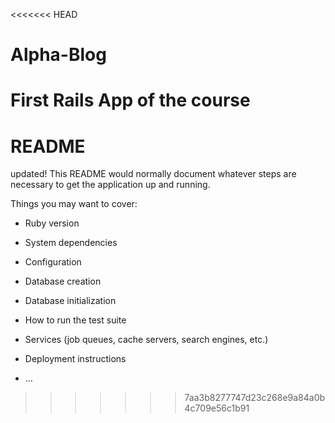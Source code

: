 <<<<<<< HEAD
# Alpha-Blog
First Rails App of the course
=======
# README

updated!
This README would normally document whatever steps are necessary to get the
application up and running.

Things you may want to cover:

* Ruby version

* System dependencies

* Configuration

* Database creation

* Database initialization

* How to run the test suite

* Services (job queues, cache servers, search engines, etc.)

* Deployment instructions

* ...
>>>>>>> 7aa3b8277747d23c268e9a84a0b4c709e56c1b91

